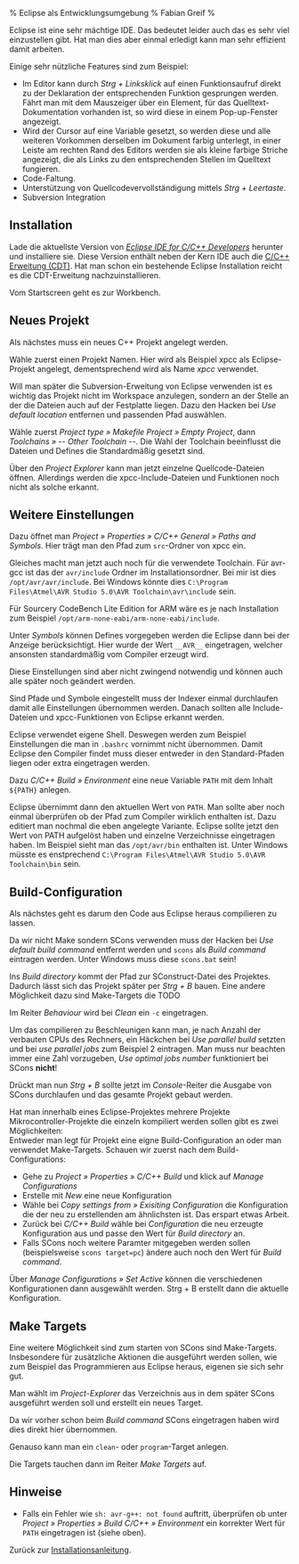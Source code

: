 % Eclipse als Entwicklungsumgebung
% Fabian Greif
% 

Eclipse ist eine sehr mächtige IDE. Das bedeutet leider auch das es
sehr viel einzustellen gibt. Hat man dies aber einmal erledigt kann man
sehr effizient damit arbeiten.

Einige sehr nützliche Features sind zum Beispiel:

- Im Editor kann durch *Strg + Linksklick* auf einen Funktionsaufruf
  direkt zu der Deklaration der entsprechenden Funktion gesprungen werden.
  Fährt man mit dem Mauszeiger über ein Element, für das Quelltext-Dokumentation
  vorhanden ist, so wird diese in einem Pop-up-Fenster angezeigt.
- Wird der Cursor auf eine Variable gesetzt, so werden diese und alle
  weiteren Vorkommen derselben im Dokument farbig unterlegt, in einer
  Leiste am rechten Rand des Editors werden sie als kleine farbige Striche
  angezeigt, die als Links zu den entsprechenden Stellen im Quelltext fungieren.
- Code-Faltung.
- Unterstützung von Quellcodevervollständigung mittels *Strg + Leertaste*.
- Subversion Integration


Installation
------------

<screenshot href="images/eclipse/eclipse_download.png" />

Lade die aktuellste Version von *[Eclipse IDE for C/C++ Developers][eclipse]*
herunter und installiere sie. Diese Version enthält neben der Kern IDE
auch die [C/C++ Erweitung (CDT)][eclipse].
Hat man schon ein bestehende Eclipse Installation reicht es die CDT-Erweitung
nachzuinstallieren.

<screenshot href="images/eclipse/eclipse_startscreen.png" title="Startscreen" />

Vom Startscreen geht es zur Workbench.


Neues Projekt
-------------

<screenshot href="images/eclipse/eclipse_cpp_project.png" title="" />

Als nächstes muss ein neues C++ Projekt angelegt werden.

<screenshot href="images/eclipse/eclipse_cpp_project_settings.png" title="" />

Wähle zuerst einen Projekt Namen. Hier wird als Beispiel xpcc als Eclipse-Projekt
angelegt, dementsprechend wird als Name *xpcc* verwendet.
	
Will man später die Subversion-Erweitung von Eclipse verwenden ist
es wichtig das Projekt nicht im Workspace anzulegen, sondern an der
Stelle an der die Dateien auch auf der Festplatte liegen. Dazu den Hacken
bei *Use default location* entfernen und passenden Pfad auswählen.

Wähle zuerst *Project type &raquo; Makefile Project &raquo; Empty Project*,
dann *Toolchains &raquo; -- Other Toolchain --*. Die Wahl der Toolchain
beeinflusst die Dateien und Defines die Standardmäßig gesetzt sind.

<screenshot href="images/eclipse/eclipse_editor.png" title="" />

Über den *Project Explorer* kann man jetzt einzelne Quellcode-Dateien
öffnen. Allerdings werden die xpcc-Include-Dateien und Funktionen noch
nicht als solche erkannt.


Weitere Einstellungen
---------------------

<screenshot href="images/eclipse/eclipse_path_xpcc.png" title="" />

Dazu öffnet man *Project &raquo; Properties &raquo; C/C++ General &raquo; Paths and Symbols*. Hier
trägt man den Pfad zum `src`-Ordner von xpcc ein.

<screenshot href="images/eclipse/eclipse_path_avrgcc.png" title="" />

Gleiches macht man jetzt auch noch für die verwendete Toolchain. Für
avr-gcc ist das der `avr/include` Ordner im Installationsordner.
Bei mir ist dies `/opt/avr/avr/include`. Bei Windows könnte
dies `C:\Program Files\Atmel\AVR Studio 5.0\AVR Toolchain\avr\include` sein.

Für Sourcery CodeBench Lite Edition for ARM wäre es je nach Installation
zum Beispiel `/opt/arm-none-eabi/arm-none-eabi/include`.

<screenshot href="images/eclipse/eclipse_path_indexer.png" title="" />

Unter *Symbols* können Defines vorgegeben werden die Eclipse
dann bei der Anzeige berücksichtigt. Hier wurde der Wert `__AVR__`
eingetragen, welcher ansonsten standardmäßig vom Compiler erzeugt wird.

Diese Einstellungen sind aber nicht zwingend notwendig und können auch alle 
später noch geändert werden.

Sind Pfade und Symbole eingestellt muss der Indexer einmal durchlaufen
damit alle Einstellungen übernommen werden. Danach sollten alle Include-Dateien
und xpcc-Funktionen von Eclipse erkannt werden.

<screenshot href="images/eclipse/eclipse_env_path.png" title="" />

Eclipse verwendet eigene Shell. Deswegen werden zum Beispiel Einstellungen die
man in `.bashrc` vornimmt nicht übernommen. Damit Eclipse den Compiler
findet muss dieser entweder in den Standard-Pfaden liegen oder extra eingetragen werden.

Dazu *C/C++ Build &raquo; Environment* eine neue Variable `PATH`
mit dem Inhalt `${PATH}` anlegen.

<screenshot href="images/eclipse/eclipse_path_check.png" title="" />

Eclipse übernimmt dann den aktuellen Wert von `PATH`. Man sollte
aber noch einmal überprüfen ob der Pfad zum Compiler wirklich enthalten ist. Dazu editiert
man nochmal die eben angelegte Variante. Eclipse sollte jetzt den Wert von PATH aufgelöst haben
und einzelne Verzeichnisse eingetragen haben. Im Beispiel sieht man das 
`/opt/avr/bin` enthalten ist. Unter Windows müsste es enstprechend
`C:\Program Files\Atmel\AVR Studio 5.0\AVR Toolchain\bin` sein.


Build-Configuration
-------------------

Als nächstes geht es darum den Code aus Eclipse heraus compilieren zu lassen.

<screenshot href="images/eclipse/eclipse_build_settings.png" title="" />

Da wir nicht Make sondern SCons verwenden muss der Hacken bei *Use default
build command* entfernt werden und `scons` als *Build command*
eintragen werden. Unter Windows muss diese `scons.bat` sein!

Ins *Build directory* kommt der Pfad zur SConstruct-Datei des
Projektes. Dadurch lässt sich das Projekt später per *Strg + B* bauen.
Eine andere Möglichkeit dazu sind Make-Targets die TODO

<screenshot href="images/eclipse/eclipse_build_behavior.png" title="" />

Im Reiter *Behaviour* wird bei *Clean* ein `-c` eingetragen.

Um das compilieren zu Beschleunigen kann man, je nach Anzahl der
verbauten CPUs des Rechners, ein Häckchen bei *Use parallel build*
setzten und bei *use parallel jobs* zum Beispiel 2 eintragen. Man muss
nur beachten immer eine Zahl vorzugeben, *Use optimal jobs number*
funktioniert bei SCons **nicht**!

<screenshot href="images/eclipse/eclipse_build_success.png" title="" />

Drückt man nun *Strg + B* sollte jetzt im *Console*-Reiter die
Ausgabe von SCons durchlaufen und das gesamte Projekt gebaut werden.

Hat man innerhalb eines Eclipse-Projektes mehrere Projekte
Mikrocontroller-Projekte die einzeln kompiliert werden sollen gibt
es zwei Möglichkeiten:  
Entweder man legt für Projekt eine eigne Build-Configuration an
oder man verwendet Make-Targets. Schauen wir zuerst nach dem
Build-Configurations:

- Gehe zu *Project &raquo; Properties &raquo; C/C++ Build*
  und klick auf *Manage Configurations*
- Erstelle mit *New* eine neue Konfiguration
- Wähle bei *Copy settings from &raquo; Exisiting Configuration*
  die Konfiguration die der neu zu erstellenden am ähnlichsten
  ist. Das erspart etwas Arbeit.
- Zurück bei *C/C++ Build* wähle bei *Configuration*
  die neu erzeugte Konfiguration aus und passe den Wert
  für *Build directory* an.
- Falls SCons noch weitere Paramter mitgegeben werden sollen
  (beispielsweise `scons target=pc`) ändere auch
  noch den Wert für *Build command*.

Über *Manage Configurations &raquo; Set Active* können die
verschiedenen Konfigurationen dann ausgewählt werden. Strg + B
erstellt dann die aktuelle Konfiguration.


Make Targets
------------

<screenshot href="images/eclipse/eclipse_make_target.png" title="" />

Eine weitere Möglichkeit sind zum starten von SCons sind Make-Targets.
Insbesondere für zusätzliche Aktionen die ausgeführt werden sollen, wie
zum Beispiel das Programmieren aus Eclipse heraus, eigenen sie sich sehr
gut.

Man wählt im *Project-Explorer* das Verzeichnis aus in dem später SCons
ausgeführt werden soll und erstellt ein neues Target.

<screenshot href="images/eclipse/eclipse_make_target_all.png" title="" />

Da wir vorher schon beim *Build command* SCons eingetragen haben
wird dies direkt hier übernommen.


<screenshot href="images/eclipse/eclipse_make_target_clean.png" title="" />

Genauso kann man ein `clean`- oder `program`-Target
anlegen.

<screenshot href="images/eclipse/eclipse_make_target_clean2.png" title="" />

Die Targets tauchen dann im Reiter *Make Targets* auf.


Hinweise
--------

- Falls ein Fehler wie `sh: avr-g++: not found` auftritt,
  überprüfen ob unter *Project &raquo; Properties &raquo; Build C/C++ &raquo; Environment*
  ein korrekter Wert für `PATH` eingetragen ist (siehe oben).

<clear />

Zurück zur [Installationsanleitung](install_windows.html).


[eclipse]: http://eclipse.org/downloads/
